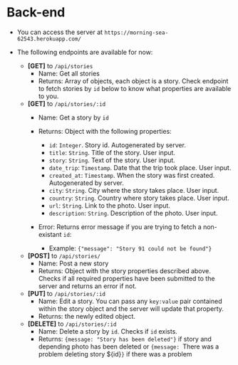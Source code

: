 # Back-end

- You can access the server at `https://morning-sea-62543.herokuapp.com/`

- The following endpoints are available for now:

    - <b>[GET]</b> to `/api/stories`
      - Name: Get all stories
      - Returns: Array of objects, each object is a story. Check endpoint to fetch stories by `id` below to know what properties are available to you.
    - <b>[GET]</b> to `/api/stories/:id`
        - Name: Get a story by `id`
        - Returns: Object with the following properties:
      
            - `id`: `Integer`. Story id. Autogenerated by server.
            - `title`: `String`. Title of the story. User input.
            - `story`: `String`. Text of the story. User input.
            - `date_trip`: `Timestamp`. Date that the trip took place. User input.
            - `created_at`: `Timestamp`. When the story was first created. Autogenerated by server.
            - `city`: `String`. City where the story takes place. User input.
            - `country`: `String`. Country where story takes place. User input.
            - `url`: `String`. Link to the photo. User input.
            - `description`: `String`. Description of the photo. User input.
        - Error: Returns error message if you are trying to fetch a non-existant `id`:
            - Example: `{"message": "Story 91 could not be found"}`
    - <b>[POST]</b> to `/api/stories/`
        - Name: Post a new story
        - Returns: Object with the story properties described above. Checks if all required properties have been submitted to the server and returns an error if not. 
    - <b> [PUT] </b> to `/api/stories/:id`
        - Name: Edit a story. You can pass any `key:value` pair contained within the story object and the server will update that property.
        - Returns: the newly edited object.
    - <b>[DELETE]</b> to `/api/stories/:id`
        - Name: Delete a story by `id`. Checks if `id` exists.
        - Returns: `{message: "Story has been deleted"}` if story and depending photo has been deleted or `{message: `There was a problem deleting story ${id}`}` if there was a problem
